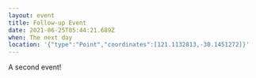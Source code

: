 ```yaml
---
layout: event
title: Follow-up Event
date: 2021-06-25T05:44:21.689Z
when: The next day
location: '{"type":"Point","coordinates":[121.1132813,-30.1451272]}'
---
```

A second event!